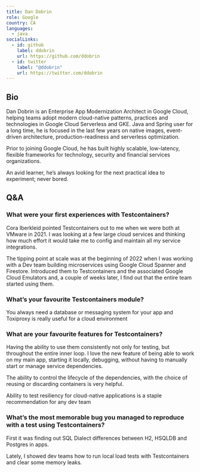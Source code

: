 ```yaml
---
title: Dan Dobrin
role: Google
country: CA
languages:
  - java
socialLinks:
  - id: github
    label: ddobrin
    url: https://github.com/ddobrin
  - id: twitter
    label: "@ddobrin"
    url: https://twitter.com/ddobrin
---
```

## Bio
Dan Dobrin is an Enterprise App Modernization Architect in Google Cloud, helping teams adopt modern cloud-native patterns, practices and technologies in Google Cloud Serverless and GKE. Java and Spring user for a long time, he is focused in the last few years on native images, event-driven architecture, production-readiness and serverless optimization. 

Prior to joining Google Cloud, he has built highly scalable, low-latency, flexible frameworks for technology, security and financial services organizations.

An avid learner, he’s always looking for the next practical idea to experiment; never bored.

## Q&A
### What were your first experiences with Testcontainers?
Cora Iberkleid pointed Testcontainers out to me when we were both at VMware in 2021. I was looking at a few large cloud services and thinking how much effort it would take me to config and maintain all my service integrations.

The tipping point at scale was at the beginning of 2022 when I was working with a Dev team building microservices using Google Cloud Spanner and Firestore. Introduced them to Testcontainers and the associated Google Cloud Emulators and, a couple of weeks later, I find out that the entire team started using them.

### What’s your favourite Testcontainers module?
You always need a database or messaging system for your app and Toxiproxy is really useful for a cloud environment

### What are your favourite features for Testcontainers?
Having the ability to use them consistently not only for testing, but throughout the entire inner loop. I love the new feature of being able to work on my main app, starting it locally, debugging, without having to manually start or manage service dependencies. 

The ability to control the lifecycle of the dependencies, with the choice of reusing or discarding containers is very helpful.

Ability to test resiliency for cloud-native applications is a staple recommendation for any dev team

### What’s the most memorable bug you managed to reproduce with a test using Testcontainers?
First it was finding out SQL Dialect differences between H2, HSQLDB and Postgres in apps.

Lately, I showed dev teams how to run local load tests with Testcontainers and clear some memory leaks.